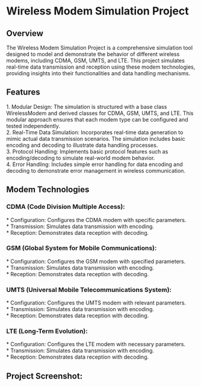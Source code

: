 <h1>Wireless Modem Simulation Project</h1>

<h2>Overview</h2>
The Wireless Modem Simulation Project is a comprehensive simulation tool designed to model and demonstrate the behavior of different wireless modems, including CDMA, GSM, UMTS, and LTE. This project simulates real-time data transmission and reception using these modem technologies, providing insights into their functionalities and data handling mechanisms.

<h2>Features</h2>
1. Modular Design: The simulation is structured with a base class WirelessModem and derived classes for CDMA, GSM, UMTS, and LTE. This modular approach ensures that each modem type can be configured and tested independently.</br>
2. Real-Time Data Simulation: Incorporates real-time data generation to mimic actual data transmission scenarios. The simulation includes basic encoding and decoding to illustrate data handling processes.</br>
3. Protocol Handling: Implements basic protocol features such as encoding/decoding to simulate real-world modem behavior.</br>
4. Error Handling: Includes simple error handling for data encoding and decoding to demonstrate error management in wireless communication.

<h2>Modem Technologies</h2>
<h3>CDMA (Code Division Multiple Access):</h3>
* Configuration: Configures the CDMA modem with specific parameters.</br>
* Transmission: Simulates data transmission with encoding.</br>
* Reception: Demonstrates data reception with decoding.

<h3>GSM (Global System for Mobile Communications):</h3>
* Configuration: Configures the GSM modem with specified parameters.</br>
* Transmission: Simulates data transmission with encoding.</br>
* Reception: Demonstrates data reception with decoding.

<h3>UMTS (Universal Mobile Telecommunications System):</h3>
* Configuration: Configures the UMTS modem with relevant parameters.</br>
* Transmission: Simulates data transmission with encoding.</br>
* Reception: Demonstrates data reception with decoding.

<h3>LTE (Long-Term Evolution):</h3>
* Configuration: Configures the LTE modem with necessary parameters.</br>
* Transmission: Simulates data transmission with encoding.</br>
* Reception: Demonstrates data reception with decoding.

<h2>Project Screenshot:</h2>
